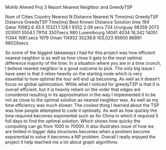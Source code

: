 Mohib Ahmed 
Proj 3 Report
Nearest Neighbor and GreedyTSP

Num of Cities	Country	    Nearest N Distance	Nearest N Time(ms)	GreedyTSP Distance	GreedyTSP Time(ms)	Best Known Distance	Solution time
194	          Qatar	      10982.6	            43.5	              15321.1	            128.1	              9352	              2.09 secs
734	          Ururguay	  98358	              2073	              203001	            5554.1	            79114              	3507secs
980	          Luxembourg	14041	              4034	              16,342	            14051	              11344	              1681.secs
1979	        Oman	      114932	            35238.6	            103,023	            95600	              86891	              98029secs


So some of the biggest takeaways I had for this project was how efficient nearest neighbor is as well as how close it gets to the most optimal 
difference majority of the time. In a situation where you are in a time crunch, I believe nearest neighbor is a good outcome to pick. The only
big issue I have seen is that it relies heavily on the starting node which is very essential to how optimal the tour will end up becoming. As well 
as it doesn’t focus on global optimization. While what I noticed for greedyTSP is that it is overall efficient, but it is heavily reliant on the 
order that edges are considered resulting in its approximation in the way I implemented it to be not as close to the optimal solution as nearest neighbor
was. As well as my time efficiency was much slower. The coolest thing I learned about the TSP was how people attempted to code it optimally. As well as 
how quickly the time required becomes exponential such as for China in which it required 5 full days to find the optimal solution. Which shows how quicky
the computing can go from 1000 to 70000. It also illustrates issue of how we are limited in bigger data structures becomes when a problem become exponential 
to solve it becomes a NP problem. Overall I really enjoyed the project it help teached me a lot about graph algorithms.

